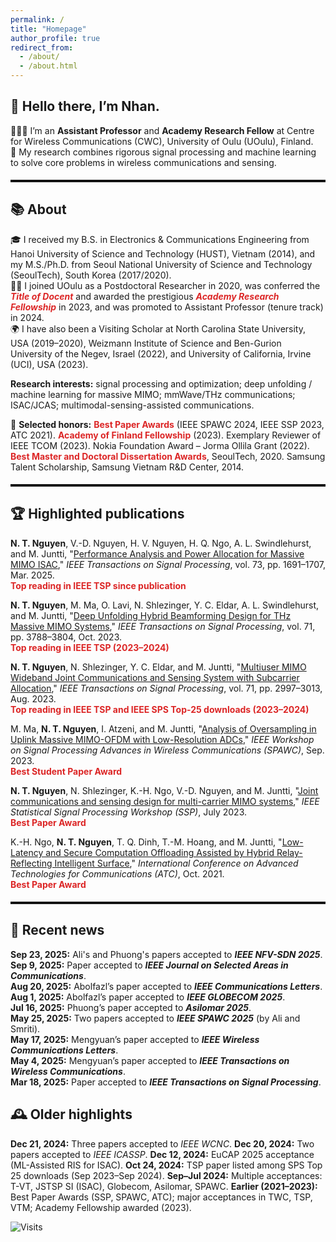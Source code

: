 ```yaml
---
permalink: /
title: "Homepage"
author_profile: true
redirect_from:
  - /about/
  - /about.html
---
```


<style>
/* =========================
   Theme scope: MAIN CONTENT ONLY
   (navigation/sidebar untouched)
   Palette: Sapphire Blue (clean, academic)
   ========================= */

/* Light mode defaults */
:root{
  --divider-color:#111;
  --accent:#1E90FF;   /* keep your original accent blue */
  --ink:#111;
  --muted:#6b7280;
  --highlight:#d97706; /* your badge accent */

  /* Main-text link colors */
  --link:#2563EB;        /* blue-600 */
  --link-hover:#1D4ED8;  /* blue-700 */

  /* Keyword highlight chip */
  --key-fg:#1E3A8A;      /* indigo-900 */
  --key-bg:#EFF6FF;      /* blue-50 */
  --key-brd:#60A5FA;     /* blue-400 */
}

/* Dark mode variants */
@media (prefers-color-scheme: dark){
  :root{
    --divider-color:#eee;
    --ink:#eee;
    --muted:#9aa0a6;
    --highlight:#F59E0B;  /* better contrast for badges */

    --link:#93C5FD;       /* blue-300 */
    --link-hover:#60A5FA; /* blue-400 */

    --key-fg:#DBEAFE;     /* blue-200 */
    --key-bg:#0B1220;     /* deep navy */
    --key-brd:#3B82F6;    /* blue-500 */
  }
}

/* Section dividers (unchanged) */
hr.section-divider{
  border:0;
  border-top:3px solid var(--divider-color);
  margin:1.2rem 0;
  opacity:1;
}

/* Badge/highlight text (unchanged color variable) */
.hl-flag{
  color:var(--highlight);
  font-weight:600;
}

/* ===== MAIN TEXT LINK STYLES (scoped) =====
   Only affect links inside the main content area */
.page__content p a[href],
.page__content li a[href]{
  color:var(--link) !important;
  text-decoration:underline;
  text-decoration-color:var(--link);
  text-underline-offset:2px;
  text-decoration-thickness:1.5px;
  transition:color .15s ease, text-decoration-color .15s ease;
}
.page__content p a[href]:hover,
.page__content p a[href]:focus,
.page__content li a[href]:hover,
.page__content li a[href]:focus{
  color:var(--link-hover) !important;
  text-decoration-color:var(--link-hover);
  outline:none;
}

/* ===== Keyword color highlight (use instead of bold black) =====
   Usage: wrap words with <span class="key">…</span> */
.page__content .key{
  color:var(--key-fg);
  background:var(--key-bg);
  border:1px solid var(--key-brd);
  border-radius:.35rem;
  padding:0 .28em;
  font-weight:600;
  white-space:nowrap;
}

  /* Publication title links (only those you tag with class="pub-title") */
.page__content a.pub-title{
  color:#0056b3;
  font-weight:600;
  text-decoration:underline;
  text-decoration-thickness:1.5px;
  text-underline-offset:2px;
  transition:color .2s ease;
}
.page__content a.pub-title:hover{ color:#003e82; }

/* (optional) dark mode tweak */
@media (prefers-color-scheme: dark){
  .page__content a.pub-title{ color:#60A5FA; }
  .page__content a.pub-title:hover{ color:#93C5FD; }
}
</style>

## 👋 Hello there, I’m Nhan.
👨🏻‍💻 I’m an **Assistant Professor** and **Academy Research Fellow** at Centre for Wireless Communications (CWC), University of Oulu (UOulu), Finland.  
🤖 My research combines rigorous signal processing and machine learning to solve core problems in wireless communications and sensing.

<hr class="section-divider">

## 📚 About
🎓 I received my B.S. in Electronics & Communications Engineering from Hanoi University of Science and Technology (HUST), Vietnam (2014), and my M.S./Ph.D. from Seoul National University of Science and Technology (SeoulTech), South Korea (2017/2020).  
🧑‍🔬 I joined UOulu as a Postdoctoral Researcher in 2020, was conferred the <span style="color:#dc2626; font-weight:700;">_Title of Docent_</span> and awarded the prestigious <span style="color:#dc2626; font-weight:700;">_Academy Research Fellowship_</span> in 2023, and was promoted to Assistant Professor (tenure track) in 2024.  
🌍 I have also been a Visiting Scholar at North Carolina State University, USA (2019–2020), Weizmann Institute of Science and Ben-Gurion University of the Negev, Israel (2022), and University of California, Irvine (UCI), USA (2023).

**Research interests:** signal processing and optimization; deep unfolding / machine learning for massive MIMO; mmWave/THz communications; ISAC/JCAS; multimodal-sensing-assisted communications.

🏅 **Selected honors:** <span style="color:#dc2626; font-weight:700;">Best Paper Awards</span> (IEEE SPAWC 2024, IEEE SSP 2023, ATC 2021). <span style="color:#dc2626; font-weight:700;">Academy of Finland Fellowship</span> (2023). Exemplary Reviewer of IEEE TCOM (2023). Nokia Foundation Award – Jorma Ollila Grant (2022). <span style="color:#dc2626; font-weight:700;">Best Master and Doctoral Dissertation Awards</span>, SeoulTech, 2020. Samsung Talent Scholarship, Samsung Vietnam R&D Center, 2014.

<hr class="section-divider">

## 🏆 Highlighted publications

<strong>N. T. Nguyen</strong>, V.-D. Nguyen, H. V. Nguyen, H. Q. Ngo, A. L. Swindlehurst, and M. Juntti, 
"<a href="https://ieeexplore.ieee.org/stamp/stamp.jsp?arnumber=10938928" target="_blank">Performance Analysis and Power Allocation for Massive MIMO ISAC</a>," 
<span style=""><em>IEEE Transactions on Signal Processing</em></span>, vol. 73, pp. 1691–1707, Mar. 2025.  
<span style="color:#dc2626; font-weight:700;">Top reading in IEEE TSP since publication</span>  

<strong>N. T. Nguyen</strong>, M. Ma, O. Lavi, N. Shlezinger, Y. C. Eldar, A. L. Swindlehurst, and M. Juntti, 
"<a class="pub-title" href="https://oulurepo.oulu.fi/bitstream/handle/10024/47431/nbnfioulu-202401231426.pdf?sequence=1&isAllowed=y" target="_blank">Deep Unfolding Hybrid Beamforming Design for THz Massive MIMO Systems</a>," 
<span style=""><em>IEEE Transactions on Signal Processing</em></span>, vol. 71, pp. 3788–3804, Oct. 2023.  
<span style="color:#dc2626; font-weight:700;">Top reading in IEEE TSP (2023–2024)</span>  

<strong>N. T. Nguyen</strong>, N. Shlezinger, Y. C. Eldar, and M. Juntti, 
"<a class="pub-title" href="https://ieeexplore.ieee.org/stamp/stamp.jsp?arnumber=10214237" target="_blank">Multiuser MIMO Wideband Joint Communications and Sensing System with Subcarrier Allocation</a>," 
<span style=""><em>IEEE Transactions on Signal Processing</em></span>, vol. 71, pp. 2997–3013, Aug. 2023.  
<span style="color:#dc2626; font-weight:700;">Top reading in IEEE TSP and IEEE SPS Top-25 downloads (2023–2024)</span>  

M. Ma, <strong>N. T. Nguyen</strong>, I. Atzeni, and M. Juntti, 
"<a class="pub-title" href="https://oulurepo.oulu.fi/bitstream/handle/10024/43260/nbnfioulu-202311243336.pdf?sequence=1&isAllowed=y" target="_blank">Analysis of Oversampling in Uplink Massive MIMO-OFDM with Low-Resolution ADCs</a>," 
<span style=""><em>IEEE Workshop on Signal Processing Advances in Wireless Communications (SPAWC)</em></span>, Sep. 2023.  
<span style="color:#dc2626; font-weight:700;">Best Student Paper Award</span>  

<strong>N. T. Nguyen</strong>, N. Shlezinger, K.-H. Ngo, V.-D. Nguyen, and M. Juntti, 
"<a class="pub-title" href="https://oulurepo.oulu.fi/bitstream/handle/10024/44654/nbnfi-fe20231030141814.pdf?sequence=1&isAllowed=y" target="_blank">Joint communications and sensing design for multi-carrier MIMO systems</a>," 
<span style=""><em>IEEE Statistical Signal Processing Workshop (SSP)</em></span>, July 2023.  
<span style="color:#dc2626; font-weight:700;">Best Paper Award</span>  

K.-H. Ngo, <strong>N. T. Nguyen</strong>, T. Q. Dinh, T.-M. Hoang, and M. Juntti, 
"<a class="pub-title" href="https://oulurepo.oulu.fi/bitstream/handle/10024/44157/nbnfi-fe202301091858.pdf?sequence=1&isAllowed=y" target="_blank">Low-Latency and Secure Computation Offloading Assisted by Hybrid Relay-Reflecting Intelligent Surface</a>," 
<span style=""><em>International Conference on Advanced Technologies for Communications (ATC)</em></span>, Oct. 2021.  
<span style="color:#dc2626; font-weight:700;">Best Paper Award</span>  

<hr class="section-divider">

## 📰 Recent news
**Sep 23, 2025:** Ali's and Phuong's papers accepted to **_IEEE NFV-SDN 2025_**.  
**Sep 9, 2025:** Paper accepted to **_IEEE Journal on Selected Areas in Communications_**.  
**Aug 20, 2025:** Abolfazl’s paper accepted to **_IEEE Communications Letters_**.  
**Aug 1, 2025:** Abolfazl’s paper accepted to **_IEEE GLOBECOM 2025_**.  
**Jul 16, 2025:** Phuong’s paper accepted to **_Asilomar 2025_**.  
**May 25, 2025:** Two papers accepted to **_IEEE SPAWC 2025_** (by Ali and Smriti).  
**May 17, 2025:** Mengyuan’s paper accepted to **_IEEE Wireless Communications Letters_**.  
**May 4, 2025:** Mengyuan’s paper accepted to **_IEEE Transactions on Wireless Communications_**.  
**Mar 18, 2025:** Paper accepted to **_IEEE Transactions on Signal Processing_**.  

## 🕰️ Older highlights
**Dec 21, 2024:** Three papers accepted to <i>IEEE WCNC</i>.
**Dec 20, 2024:** Two papers accepted to <i>IEEE ICASSP</i>.
**Dec 12, 2024:** EuCAP 2025 acceptance (ML-Assisted RIS for ISAC).
**Oct 24, 2024:** TSP paper listed among SPS Top 25 downloads (Sep 2023–Sep 2024).
**Sep–Jul 2024:** Multiple acceptances: T-VT, JSTSP SI (ISAC), Globecom, Asilomar, SPAWC.
**Earlier (2021–2023):** Best Paper Awards (SSP, SPAWC, ATC); major acceptances in TWC, TSP, VTM; Academy Fellowship awarded (2023).

![Visits](https://hits.sh/nhanng9115.github.io/homepage.svg?style=flat-square&label=visits)
